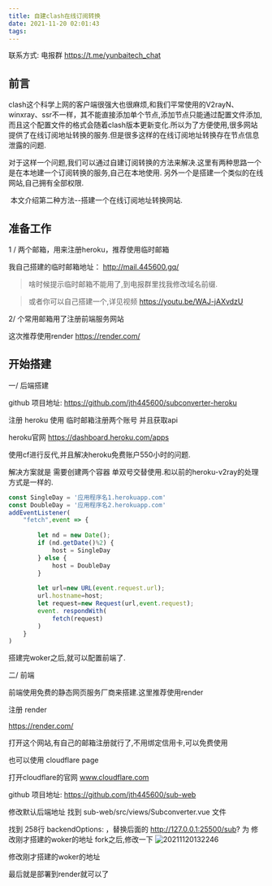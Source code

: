 ```yaml
---
title: 自建clash在线订阅转换
date: 2021-11-20 02:01:43
tags:
---
```

联系方式:  电报群 https://t.me/yunbaitech_chat

## 前言

​		clash这个科学上网的客户端很强大也很麻烦,和我们平常使用的V2rayN、winxray、ssr不一样，其不能直接添加单个节点,添加节点只能通过配置文件添加,而且这个配置文件的格式会随着clash版本更新变化.
​		所以为了方便使用,很多网站提供了在线订阅地址转换的服务.但是很多这样的在线订阅地址转换存在节点信息泄露的问题.

​		对于这样一个问题,我们可以通过自建订阅转换的方法来解决.这里有两种思路一个是在本地建一个订阅转换的服务,自己在本地使用.
另外一个是搭建一个类似的在线网站,自己拥有全部权限.

​		本文介绍第二种方法--搭建一个在线订阅地址转换网站.

## 准备工作

1 / 两个邮箱，用来注册heroku，推荐使用临时邮箱

我自己搭建的临时邮箱地址： http://mail.445600.gq/

> 啥时候提示临时邮箱不能用了,到电报群里找我修改域名前缀.


> 或者你可以自己搭建一个,详见视频 https://youtu.be/WAJ-jAXvdzU

2/ 个常用邮箱用了注册前端服务网站

这次推荐使用render   https://render.com/
​		

## 开始搭建


一/ 后端搭建

github 项目地址:  https://github.com/jth445600/subconverter-heroku

注册 heroku 使用 临时邮箱注册两个账号 并且获取api 

heroku官网 
https://dashboard.heroku.com/apps

使用cf进行反代,并且解决heroku免费账户550小时的问题.

解决方案就是 需要创建两个容器 单双号交替使用.和以前的heroku-v2ray的处理方式是一样的.


```javascript
const SingleDay = '应用程序名1.herokuapp.com'
const DoubleDay = '应用程序名2.herokuapp.com'
addEventListener(
    "fetch",event => {
    
        let nd = new Date();
        if (nd.getDate()%2) {
            host = SingleDay
        } else {
            host = DoubleDay
        }
        
        let url=new URL(event.request.url);
        url.hostname=host;
        let request=new Request(url,event.request);
        event. respondWith(
            fetch(request)
        )
    }
)
```
搭建完woker之后,就可以配置前端了.

二/ 前端

前端使用免费的静态网页服务厂商来搭建.这里推荐使用render

注册 render 

  https://render.com/

打开这个网站,有自己的邮箱注册就行了,不用绑定信用卡,可以免费使用

也可以使用 cloudflare page

打开cloudflare的官网  www.cloudflare.com

github 项目地址: https://github.com/jth445600/sub-web

修改默认后端地址
找到 sub-web/src/views/Subconverter.vue 文件

找到 258行 backendOptions: ，替换后面的 http://127.0.0.1:25500/sub? 为 修改刚才搭建的woker的地址
fork之后,修改一下
![20211120132246](https://cdn.jsdelivr.net/gh/jth445600/picgo@master/img/20211120132246.png)

修改刚才搭建的woker的地址

最后就是部署到render就可以了
